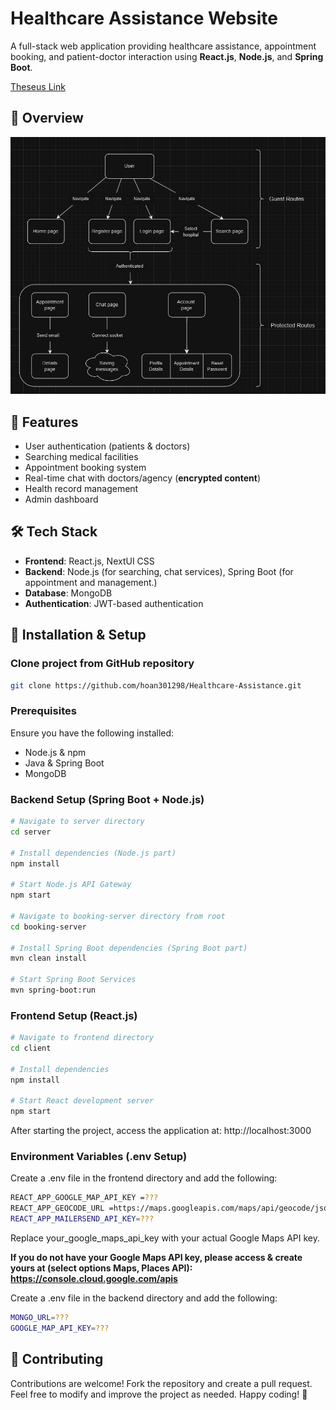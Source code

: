 # Healthcare Assistance Website

A full-stack web application providing healthcare assistance, appointment booking, and patient-doctor interaction using **React.js**, **Node.js**, and **Spring Boot**.

[Theseus Link](https://www.theseus.fi/handle/10024/861496)

## 📸 Overview
![Overview](./Overview.png)

## 🚀 Features
- User authentication (patients & doctors)
- Searching medical facilities
- Appointment booking system
- Real-time chat with doctors/agency (**encrypted content**)
- Health record management
- Admin dashboard

## 🛠️ Tech Stack
- **Frontend**: React.js, NextUI CSS
- **Backend**: Node.js (for searching, chat services), Spring Boot (for appointment and management.)
- **Database**: MongoDB
- **Authentication**: JWT-based authentication

## 🎯 Installation & Setup

### Clone project from GitHub repository
```sh
git clone https://github.com/hoan301298/Healthcare-Assistance.git
```

### Prerequisites
Ensure you have the following installed:
- Node.js & npm
- Java & Spring Boot
- MongoDB

### Backend Setup (Spring Boot + Node.js)
```sh
# Navigate to server directory
cd server

# Install dependencies (Node.js part)
npm install

# Start Node.js API Gateway
npm start

# Navigate to booking-server directory from root
cd booking-server

# Install Spring Boot dependencies (Spring Boot part)
mvn clean install

# Start Spring Boot Services
mvn spring-boot:run
```

### Frontend Setup (React.js)
```sh
# Navigate to frontend directory
cd client

# Install dependencies
npm install

# Start React development server
npm start
```

After starting the project, access the application at: http://localhost:3000

### Environment Variables (.env Setup)

Create a .env file in the frontend directory and add the following:
```sh
REACT_APP_GOOGLE_MAP_API_KEY =???
REACT_APP_GEOCODE_URL =https://maps.googleapis.com/maps/api/geocode/json
REACT_APP_MAILERSEND_API_KEY=???
```
Replace your_google_maps_api_key with your actual Google Maps API key.

**If you do not have your Google Maps API key, please access & create yours at (select options Maps, Places API): https://console.cloud.google.com/apis**

Create a .env file in the backend directory and add the following:
```sh
MONGO_URL=???
GOOGLE_MAP_API_KEY=???
```

## 🤝 Contributing
Contributions are welcome! Fork the repository and create a pull request.
Feel free to modify and improve the project as needed. Happy coding! 🎉

